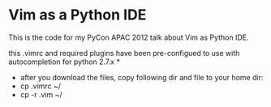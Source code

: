 # Vim as a Python IDE

This is the code for my PyCon APAC 2012 talk about Vim as Python IDE.

this .vimrc and required plugins have been pre-configued to use with
autocompletion for python 2.7.x
*
* after you download the files, copy following dir and file to your home dir:
* cp .vimrc ~/
* cp -r .vim ~/
